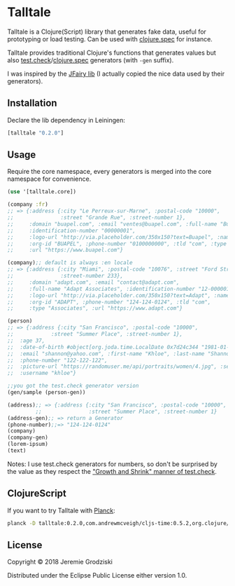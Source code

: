 # Talltale

Talltale is a Clojure(Script) library that generates fake data, useful for prototyping or load testing. Can be used with [clojure.spec](https://clojure.org/guides/spec) for instance.

Talltale provides traditional Clojure's functions that generates values but also [test.check](https://github.com/clojure/test.check)/[clojure.spec](https://clojure.org/guides/spec) generators (with `-gen` suffix). 

I was inspired by the [JFairy lib](https://github.com/Codearte/jfairy) (I actually copied the nice data used by their generators).

## Installation

Declare the lib dependency in Leiningen:

```clojure
[talltale "0.2.0"]
```

## Usage

Require the core namespace, every generators is merged into the core namespace for convenience.

```clojure
(use '[talltale.core])

(company :fr) 
;; => {:address {:city "Le Perreux-sur-Marne", :postal-code "10000",
;;               :street "Grande Rue", :street-number 1},
;;     :domain "buapel.com", :email "ventes@buapel.com", :full-name "Buapel Ltd",
;;     :identification-number "00000001",
;;     :logo-url "http://via.placeholder.com/350x150?text=Buapel", :name "Buapel",
;;     :org-id "BUAPEL", :phone-number "0100000000", :tld "com", :type "Ltd",
;;     :url "https://www.buapel.com"}

(company);; default is always :en locale 
;; => {:address {:city "Miami", :postal-code "10076", :street "Ford Street",
;;               :street-number 233},
;;     :domain "adapt.com", :email "contact@adapt.com",
;;     :full-name "Adapt Associates", :identification-number "12-0000016",
;;     :logo-url "http://via.placeholder.com/350x150?text=Adapt", :name "Adapt",
;;     :org-id "ADAPT", :phone-number "124-124-0124", :tld "com",
;;     :type "Associates", :url "https://www.adapt.com"}

(person)
;; => {:address {:city "San Francisco", :postal-code "10000",
;;            :street "Summer Place", :street-number 1},
;;  :age 37,
;;  :date-of-birth #object[org.joda.time.LocalDate 0x7d24c344 "1981-01-08"],
;;  :email "shannon@yahoo.com", :first-name "Khloe", :last-name "Shannon",
;;  :phone-number "122-122-122",
;;  :picture-url "https://randomuser.me/api/portraits/women/4.jpg", :sex :female,
;;  :username "khloe"}

;;you got the test.check generator version
(gen/sample (person-gen))

(address);; => {:address {:city "San Francisco", :postal-code "10000",
         ;;               :street "Summer Place", :street-number 1}
(address-gen);; => return a Generator
(phone-number);;=> "124-124-0124"
(company)
(company-gen)
(lorem-ipsum)
(text)

```

Notes: I use test.check generators for numbers, so don't be surprised by the value as they respect the ["Growth and Shrink" manner of test.check](https://github.com/clojure/test.check/blob/master/doc/growth-and-shrinking.md).

## ClojureScript

If you want to try Talltale with [Planck](http://planck-repl.org/):
```bash
planck -D talltale:0.2.0,com.andrewmcveigh/cljs-time:0.5.2,org.clojure/test.check:0.10.0-alpha2
```

## License

Copyright © 2018 Jeremie Grodziski 

Distributed under the Eclipse Public License either version 1.0.
